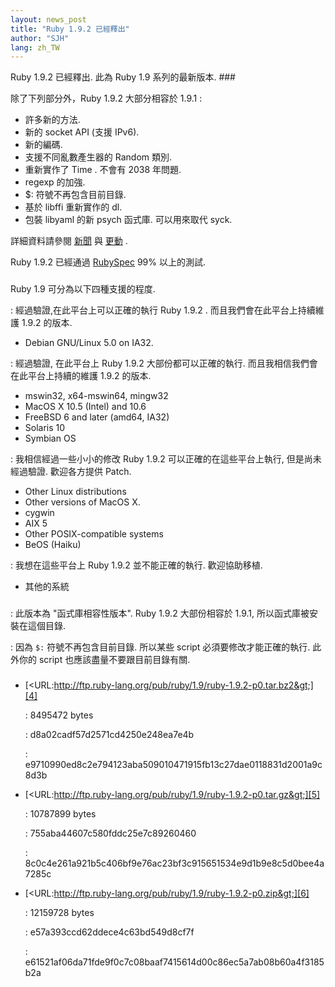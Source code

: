 ```yaml
---
layout: news_post
title: "Ruby 1.9.2 已經釋出"
author: "SJH"
lang: zh_TW
---
```


 Ruby 1.9.2 已經釋出. 此為 Ruby 1.9 系列的最新版本. ### 

除了下列部分外，Ruby 1.9.2 大部分相容於 1.9.1 :

* 許多新的方法.
* 新的 socket API (支援 IPv6).
* 新的編碼.
* 支援不同亂數產生器的 Random 類別.
* 重新實作了 Time . 不會有 2038 年問題.
* regexp 的加強.
* $: 符號不再包含目前目錄.
* 基於 libffi 重新實作的 dl.
* 包裝 libyaml 的新 psych 函式庫. 可以用來取代 syck.

詳細資料請參閱 [新聞][1] 與 [更動][2] .

Ruby 1.9.2 已經通過 [RubySpec][3] 99% 以上的測試.

### 

Ruby 1.9 可分為以下四種支援的程度.


: 經過驗證,在此平台上可以正確的執行 Ruby 1.9.2 . 而且我們會在此平台上持續維護 1.9.2 的版本.
  * Debian GNU/Linux 5.0 on IA32.


: 經過驗證, 在此平台上 Ruby 1.9.2 大部份都可以正確的執行. 而且我相信我們會在此平台上持續的維護 1.9.2 的版本.
  * mswin32, x64-mswin64, mingw32
  * MacOS X 10.5 (Intel) and 10.6
  * FreeBSD 6 and later (amd64, IA32)
  * Solaris 10
  * Symbian OS


: 我相信經過一些小小的修改 Ruby 1.9.2 可以正確的在這些平台上執行, 但是尚未經過驗證. 歡迎各方提供 Patch.
  * Other Linux distributions
  * Other versions of MacOS X.
  * cygwin
  * AIX 5
  * Other POSIX-compatible systems
  * BeOS (Haiku)


: 我想在這些平台上 Ruby 1.9.2 並不能正確的執行. 歡迎協助移植.
  * 其他的系統

### 


: 此版本為 \"函式庫相容性版本\". Ruby 1.9.2 大部份相容於 1.9.1, 所以函式庫被安裝在這個目錄.


: 因為 `$:` 符號不再包含目前目錄. 所以某些 script 必須要修改才能正確的執行. 此外你的 script
  也應該盡量不要跟目前目錄有關.

### 

* [&lt;URL:http://ftp.ruby-lang.org/pub/ruby/1.9/ruby-1.9.2-p0.tar.bz2&gt;][4]
  
  : 8495472 bytes
  
  
  : d8a02cadf57d2571cd4250e248ea7e4b
  
  
  : e9710990ed8c2e794123aba509010471915fb13c27dae0118831d2001a9c8d3b

* [&lt;URL:http://ftp.ruby-lang.org/pub/ruby/1.9/ruby-1.9.2-p0.tar.gz&gt;][5]
  
  : 10787899 bytes
  
  
  : 755aba44607c580fddc25e7c89260460
  
  
  : 8c0c4e261a921b5c406bf9e76ac23bf3c915651534e9d1b9e8c5d0bee4a7285c

* [&lt;URL:http://ftp.ruby-lang.org/pub/ruby/1.9/ruby-1.9.2-p0.zip&gt;][6]
  
  : 12159728 bytes
  
  
  : e57a393ccd62ddece4c63bd549d8cf7f
  
  
  : e61521af06da71fde9f0c7c08baaf7415614d00c86ec5a7ab08b60a4f3185b2a



[1]: http://svn.ruby-lang.org/repos/ruby/tags/v1_9_2_0/NEWS 
[2]: http://svn.ruby-lang.org/repos/ruby/tags/v1_9_2_0/ChangeLog 
[3]: http://www.rubyspec.org 
[4]: http://ftp.ruby-lang.org/pub/ruby/1.9/ruby-1.9.2-p0.tar.bz2 
[5]: http://ftp.ruby-lang.org/pub/ruby/1.9/ruby-1.9.2-p0.tar.gz 
[6]: http://ftp.ruby-lang.org/pub/ruby/1.9/ruby-1.9.2-p0.zip 
